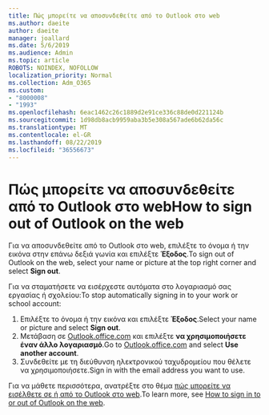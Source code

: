 ```yaml
---
title: Πώς μπορείτε να αποσυνδεθείτε από το Outlook στο web
ms.author: daeite
author: daeite
manager: joallard
ms.date: 5/6/2019
ms.audience: Admin
ms.topic: article
ROBOTS: NOINDEX, NOFOLLOW
localization_priority: Normal
ms.collection: Adm_O365
ms.custom:
- "8000008"
- "1993"
ms.openlocfilehash: 6eac1462c26c1889d2e91ce336c88de0d221124b
ms.sourcegitcommit: 1d98db8acb9959aba3b5e308a567ade6b62da56c
ms.translationtype: MT
ms.contentlocale: el-GR
ms.lasthandoff: 08/22/2019
ms.locfileid: "36556673"
---
```

# <a name="how-to-sign-out-of-outlook-on-the-web"></a><span data-ttu-id="b4b1f-102">Πώς μπορείτε να αποσυνδεθείτε από το Outlook στο web</span><span class="sxs-lookup"><span data-stu-id="b4b1f-102">How to sign out of Outlook on the web</span></span>

<span data-ttu-id="b4b1f-103">Για να αποσυνδεθείτε από το Outlook στο web, επιλέξτε το όνομα ή την εικόνα στην επάνω δεξιά γωνία και επιλέξτε **Έξοδος**.</span><span class="sxs-lookup"><span data-stu-id="b4b1f-103">To sign out of Outlook on the web, select your name or picture at the top right corner and select **Sign out**.</span></span>

<span data-ttu-id="b4b1f-104">Για να σταματήσετε να εισέρχεστε αυτόματα στο λογαριασμό σας εργασίας ή σχολείου:</span><span class="sxs-lookup"><span data-stu-id="b4b1f-104">To stop automatically signing in to your work or school account:</span></span>

1. <span data-ttu-id="b4b1f-105">Επιλέξτε το όνομα ή την εικόνα και επιλέξτε **Έξοδος**.</span><span class="sxs-lookup"><span data-stu-id="b4b1f-105">Select your name or picture and select **Sign out**.</span></span>
1. <span data-ttu-id="b4b1f-106">Μετάβαση σε [Outlook.office.com](https://outlook.office.com/) και επιλέξτε **να χρησιμοποιήσετε έναν άλλο λογαριασμό**.</span><span class="sxs-lookup"><span data-stu-id="b4b1f-106">Go to [Outlook.office.com](https://outlook.office.com/) and select **Use another account**.</span></span>
1. <span data-ttu-id="b4b1f-107">Συνδεθείτε με τη διεύθυνση ηλεκτρονικού ταχυδρομείου που θέλετε να χρησιμοποιήσετε.</span><span class="sxs-lookup"><span data-stu-id="b4b1f-107">Sign in with the email address you want to use.</span></span>

<span data-ttu-id="b4b1f-108">Για να μάθετε περισσότερα, ανατρέξτε στο θέμα [πώς μπορείτε να εισέλθετε σε ή από το Outlook στο web](https://support.office.com/article/763fab4d-0138-4814-b450-37fc286bcb79).</span><span class="sxs-lookup"><span data-stu-id="b4b1f-108">To learn more, see [How to sign in to or out of Outlook on the web](https://support.office.com/article/763fab4d-0138-4814-b450-37fc286bcb79).</span></span>